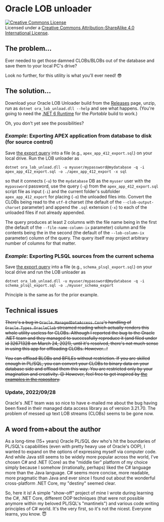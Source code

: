 # Oracle LOB unloader

<a rel="license" href="http://creativecommons.org/licenses/by-sa/4.0/"><img alt="Creative Commons License" style="border-width:0" src="https://i.creativecommons.org/l/by-sa/4.0/88x31.png" /></a><br />Licensed under a <a rel="license" href="http://creativecommons.org/licenses/by-sa/4.0/">Creative Commons Attribution-ShareAlike 4.0 International License</a>.

## The problem...
Ever needed to get those damned CLOBs/BLOBs out of the database and save them to your local PC's drive?

Look no further, for this utility is what you'll ever need! 😎

## The solution...

Download your Oracle LOB Unloader build from the [Releases](https://github.com/nop77svk/ora-lob-unload/releases) page, unzip, run as `dotnet ora_lob_unload.dll --help` and see what happens. (You're going to need the [.NET 6 Runtime](https://dotnet.microsoft.com/en-us/download/dotnet/6.0) for the *Portable* build to work.)

Oh, you don't yet see the possibilities?

### _Example_: Exporting APEX application from database to disk (for source control)

Save [the export query](https://github.com/nop77svk/ora-lob-unload/blob/main/examples/apex%2020.2%20app%20id%20412%20export.sql) into a file (e.g., `apex_app_412_export.sql`) on your local drive. Run the LOB unloader as

```
dotnet ora_lob_unload.dll -u myuser/mypassword@mydatabase -q -i apex_app_412_export.sql -o ./apex_app_412_export -x sql
```

so that it connects (`-u`) to the `mydatabase` DB as the `myuser` user with the `mypassword` password, use the query (`-q`) from the `apex_app_412_export.sql` script file as input (`-i`) and the current folder's subfolder `apex_app_412_export` for placing (`-o`) the unloaded files into. Convert the CLOBs being read to the `utf-8` charset (the default of the `--clob-output-charset` parameter) and append the `.sql` extension (`-x`) to each of the unloaded files if not already appended.

The query produces at least 2 columns with the file name being in the first (the default of the `--file-name-column-ix` parameter) column and file contents being the in the second (the default of the `--lob-column-ix` parameter) column of the query. The query itself may project arbitrary number of columns for that matter.

### _Example_: Exporting PLSQL sources from the current schema

Save [the export query](https://github.com/nop77svk/ora-lob-unload/blob/main/examples/current%20schema%20PLSQL%20export%20via%20BLOBs.sql) into a file (e.g., `schema_plsql_export.sql`) on your local drive and run the LOB unloader as

```
dotnet ora_lob_unload.dll -u myuser/mypassword@mydatabase -q -i schema_plsql_export.sql -o ./myuser_schema_export
```

Principle is the same as for the prior example.

## Technical issues

~~There's a bug in `Oracle.ManagedDataAccess.Core`'s handling of `Oracle.Types.OracleClob` streamed reading which actually renders this whole utility useless for CLOBs. Although I reported the bug to the Oracle .NET team and they managed to successfully reproduce it (and filed under id 32671328 on March 24, 2021), until it's resolved, there's not much sense in using this app for offloading CLOBs. However...!~~

~~You can offload BLOBs and BFILEs without restriction. If you are skilled enough in PL/SQL, you can convert your CLOBs to binary data on your database side and offload them this way. You are restricted only by your imagination and creativity. 😉 However, feel free to get inspired by [the examples in the repository](https://github.com/nop77svk/ora-lob-unload/tree/main/examples).~~

### Update, 2022/09/28

Oracle's .NET team was so nice to have e-mailed me about the bug having been fixed in their managed data access library as of version 3.21.70. The problem of messed up text LOB streams (CLOBs) seems to be gone now.

## A word from+about the author

As a long-time (15+ years) Oracle PL/SQL dev who's hit the boundaries of PL/SQL's capabilities (even with pretty heavy use of Oracle's OOP), I wanted to expand on the options of expressing myself via computer code. And while Java still seems to be widely more popular across the world, I've chosen C# and .NET (Core) as the "middle tier" platform of my choice simply because I somehow (irrationally, perhaps) liked the C# language more than the Java language. C# seems more concise, more readable, more pragmatic than Java and ever since I found out about the wonderful cross-platform .NET Core, my "destiny" seemed clear.

So, here it is! A simple "show-off" project of mine I wrote during learning the C#, .NET Core, different OOP techniques (that were not possible anymore within my beloved PL/SQL's "mantinels") and various code writing principles of C# world. It's the very first, so it's not the nicest. Everyone learns, you know. 😇
